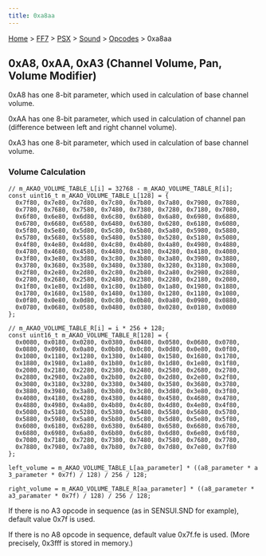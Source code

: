 ```yaml
---
title: 0xa8aa
---
```


[Home](../../../../Main_Page.md) > [FF7](../../../../FF7.md) > [PSX](../../../PSX.md) > [Sound](../../Sound.md) > [Opcodes](../Opcodes.md) > 0xa8aa

## 0xA8, 0xAA, 0xA3 (Channel Volume, Pan, Volume Modifier)

0xA8 has one 8-bit parameter, which used in calculation of base channel volume.

0xAA has one 8-bit parameter, which used in calculation of channel pan (difference between left and right channel volume).

0xA3 has one 8-bit parameter, which used in calculation of base channel volume.

### Volume Calculation

`// m_AKAO_VOLUME_TABLE_L[i] = 32768 - m_AKAO_VOLUME_TABLE_R[i];`  
`const uint16_t m_AKAO_VOLUME_TABLE_L[128] = {`  
`  0x7f80, 0x7e80, 0x7d80, 0x7c80, 0x7b80, 0x7a80, 0x7980, 0x7880,`  
`  0x7780, 0x7680, 0x7580, 0x7480, 0x7380, 0x7280, 0x7180, 0x7080,`  
`  0x6f80, 0x6e80, 0x6d80, 0x6c80, 0x6b80, 0x6a80, 0x6980, 0x6880,`  
`  0x6780, 0x6680, 0x6580, 0x6480, 0x6380, 0x6280, 0x6180, 0x6080,`  
`  0x5f80, 0x5e80, 0x5d80, 0x5c80, 0x5b80, 0x5a80, 0x5980, 0x5880,`  
`  0x5780, 0x5680, 0x5580, 0x5480, 0x5380, 0x5280, 0x5180, 0x5080,`  
`  0x4f80, 0x4e80, 0x4d80, 0x4c80, 0x4b80, 0x4a80, 0x4980, 0x4880,`  
`  0x4780, 0x4680, 0x4580, 0x4480, 0x4380, 0x4280, 0x4180, 0x4080,`  
`  0x3f80, 0x3e80, 0x3d80, 0x3c80, 0x3b80, 0x3a80, 0x3980, 0x3880,`  
`  0x3780, 0x3680, 0x3580, 0x3480, 0x3380, 0x3280, 0x3180, 0x3080,`  
`  0x2f80, 0x2e80, 0x2d80, 0x2c80, 0x2b80, 0x2a80, 0x2980, 0x2880,`  
`  0x2780, 0x2680, 0x2580, 0x2480, 0x2380, 0x2280, 0x2180, 0x2080,`  
`  0x1f80, 0x1e80, 0x1d80, 0x1c80, 0x1b80, 0x1a80, 0x1980, 0x1880,`  
`  0x1780, 0x1680, 0x1580, 0x1480, 0x1380, 0x1280, 0x1180, 0x1080,`  
`  0x0f80, 0x0e80, 0x0d80, 0x0c80, 0x0b80, 0x0a80, 0x0980, 0x0880,`  
`  0x0780, 0x0680, 0x0580, 0x0480, 0x0380, 0x0280, 0x0180, 0x0080`  
`};`  
  
`// m_AKAO_VOLUME_TABLE_R[i] = i * 256 + 128;`  
`const uint16_t m_AKAO_VOLUME_TABLE_R[128] = {`  
`  0x0080, 0x0180, 0x0280, 0x0380, 0x0480, 0x0580, 0x0680, 0x0780,`  
`  0x0880, 0x0980, 0x0a80, 0x0b80, 0x0c80, 0x0d80, 0x0e80, 0x0f80,`  
`  0x1080, 0x1180, 0x1280, 0x1380, 0x1480, 0x1580, 0x1680, 0x1780,`  
`  0x1880, 0x1980, 0x1a80, 0x1b80, 0x1c80, 0x1d80, 0x1e80, 0x1f80,`  
`  0x2080, 0x2180, 0x2280, 0x2380, 0x2480, 0x2580, 0x2680, 0x2780,`  
`  0x2880, 0x2980, 0x2a80, 0x2b80, 0x2c80, 0x2d80, 0x2e80, 0x2f80,`  
`  0x3080, 0x3180, 0x3280, 0x3380, 0x3480, 0x3580, 0x3680, 0x3780,`  
`  0x3880, 0x3980, 0x3a80, 0x3b80, 0x3c80, 0x3d80, 0x3e80, 0x3f80,`  
`  0x4080, 0x4180, 0x4280, 0x4380, 0x4480, 0x4580, 0x4680, 0x4780,`  
`  0x4880, 0x4980, 0x4a80, 0x4b80, 0x4c80, 0x4d80, 0x4e80, 0x4f80,`  
`  0x5080, 0x5180, 0x5280, 0x5380, 0x5480, 0x5580, 0x5680, 0x5780,`  
`  0x5880, 0x5980, 0x5a80, 0x5b80, 0x5c80, 0x5d80, 0x5e80, 0x5f80,`  
`  0x6080, 0x6180, 0x6280, 0x6380, 0x6480, 0x6580, 0x6680, 0x6780,`  
`  0x6880, 0x6980, 0x6a80, 0x6b80, 0x6c80, 0x6d80, 0x6e80, 0x6f80,`  
`  0x7080, 0x7180, 0x7280, 0x7380, 0x7480, 0x7580, 0x7680, 0x7780,`  
`  0x7880, 0x7980, 0x7a80, 0x7b80, 0x7c80, 0x7d80, 0x7e80, 0x7f80`  
`};`  
  
`left_volume = m_AKAO_VOLUME_TABLE_L[aa_parameter] * ((a8_parameter * a3_parameter * 0x7f) / 128) / 256 / 128;`  
  
`right_volume = m_AKAO_VOLUME_TABLE_R[aa_parameter] * ((a8_parameter * a3_paramater * 0x7f) / 128) / 256 / 128;`

If there is no A3 opcode in sequence (as in SENSUI.SND for example), default value 0x7f is used.

If there is no A8 opcode in sequence, default value 0x7f.fe is used. (More precisely, 0x3fff is stored in memory.)
